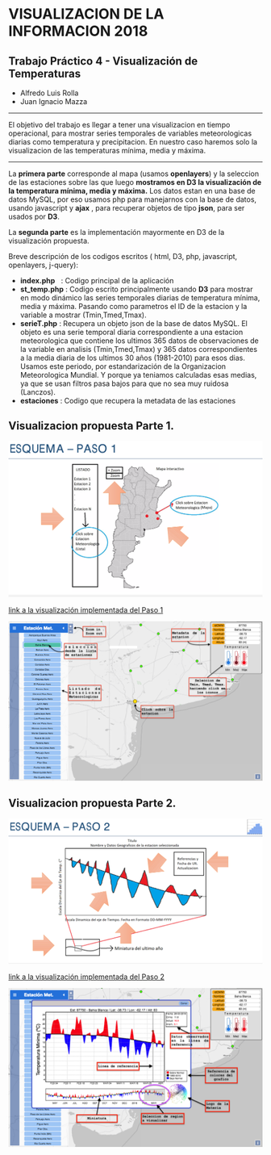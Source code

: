 
# VISUALIZACION DE LA INFORMACION 2018
## Trabajo Práctico 4 - Visualización de Temperaturas 
* Alfredo Luis Rolla 
* Juan Ignacio Mazza 

---
El objetivo del trabajo es llegar a tener una visualizacion en tiempo operacional, para mostrar series temporales de variables meteorologicas diarias como temperatura y precipitacion. En nuestro caso haremos solo la visualizacion de las temperaturas mínima, media y máxima.
***

La **primera parte** corresponde al mapa (usamos **openlayers**) y la seleccion de las estaciones sobre las que luego **mostramos en D3 la visualización de la temperatura mínima, media y máxima.**
Los datos estan en una base de datos MySQL, por eso usamos php para manejarnos con la base de datos, usando javascript y **ajax** , para recuperar objetos de tipo **json**, para ser usados por **D3**.

La **segunda parte** es la implementación mayormente en D3 de la visualización propuesta.

Breve descripción de los codigos escritos ( html, D3, php, javascript, openlayers, j-query):

 * **index.php**   : Codigo principal de la aplicación
 * **st_temp.php** : Codigo escrito principalmente usando **D3** para mostrar en modo dinámico las series temporales diarias de temperatura mínima, media y máxima. Pasando como parametros el ID de la estacion y la variable a mostrar (Tmin,Tmed,Tmax).
 * **serieT.php** : Recupera un objeto json de la base de datos MySQL. El objeto es una serie temporal diaria correspondiente a una estacion meteorologica que contiene los ultimos 365 datos de observaciones de la variable en analisis (Tmin,Tmed,Tmax) y 365 datos correspondientes a la media diaria de los ultimos 30 años (1981-2010) para esos dias. Usamos este periodo, por estandarización de la Organizacion Meteorologica Mundial. Y porque ya teniamos calculadas esas medias, ya que se usan filtros pasa bajos para que no sea muy ruidosa (Lanczos).
 * **estaciones** : Codigo que recupera la metadata de las estaciones
 


## Visualizacion propuesta Parte 1.

![](img/Paso_1.png?raw=true)

[link a la visualización implementada del Paso 1](http://ciclon.cima.fcen.uba.ar/Visu2018/)

![](img/Implementacion_Parte_1.png?raw=true)

## Visualizacion propuesta Parte 2.

![](img/Paso_2.png?raw=true)

[link a la visualización implementada del Paso 2](http://ciclon.cima.fcen.uba.ar/Visu2018/)

![](img/Implementacion_Parte_2.png?raw=true)
